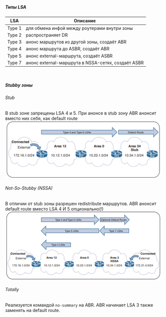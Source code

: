 ##### Типы LSA

| LSA       | Описание                                              |
|-----------|-------------------------------------------------------|
| Type 1    | для обмена инфой между роутерами внутри зоны          |
| Type 2    | распространяет DR                                     |
| Type 3    | анонс маршрутов из другой зоны, cоздаёт ABR           |
| Type 4    | анонс маршрута до ASBR, создаёт ABR                   |     
| Type 5    | анонс external-маршрута, создаёт ASBR                 |
| Type 7    | анонс external-маршрута в NSSA-сетях, создаёт ASBR    |
<br>

##### Stubby зоны
###### Stub
В stub зоне запрещены LSA 4 и 5. При анонсе в stub зону ABR анонсит вместо них себя, как default route
![Stub Area](/docs/images/ospf_stub.png)
###### Not-So-Stubby (NSSA)
В отличии от stub зоны разрешен redistribute маршрутов. ABR анонсит default route вместо LSA 4 И 5 опционально(!)
![NSSA Area](/docs/images/ospf_nssa.png)
###### Totally
Реализуется командой `no-summary` на ABR. ABR начинает LSA 3 также заменять на default route.